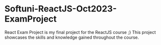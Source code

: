 # Softuni-ReactJS-Oct2023-ExamProject
React Exam Project is my final project for the ReactJS course ;}
This project showcases the skills and knowledge gained throughout the course.
